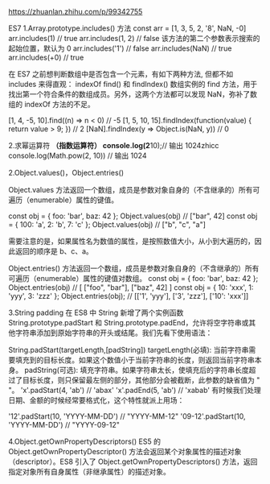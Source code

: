 
https://zhuanlan.zhihu.com/p/99342755

ES7
1.Array.prototype.includes() 方法
const arr = [1, 3, 5, 2, '8', NaN, -0]
arr.includes(1) // true
arr.includes(1, 2) // false 该方法的第二个参数表示搜索的起始位置，默认为 0
arr.includes('1') // false
arr.includes(NaN) // true
arr.includes(+0) // true

在 ES7 之前想判断数组中是否包含一个元素，有如下两种方法, 但都不如 includes 来得直观：
indexOf
find() 和 findIndex()
数组实例的 find 方法，用于找出第一个符合条件的数组成员。另外，这两个方法都可以发现 NaN，弥补了数组的 indexOf 方法的不足。

[1, 4, -5, 10].find((n) => n < 0) // -5
[1, 5, 10, 15].findIndex(function(value) {
  return value > 9;
}) // 2
[NaN].findIndex(y => Object.is(NaN, y)) // 0

2.求幂运算符 **（指数运算符）
console.log(2**10);// 输出 1024zhicc
console.log(Math.pow(2, 10)) // 输出 1024


2.Object.values()，Object.entries()

Object.values 方法返回一个数组，成员是参数对象自身的（不含继承的）所有可遍历（enumerable）属性的键值。

const obj = { foo: 'bar', baz: 42 };
Object.values(obj) // ["bar", 42]
const obj = { 100: 'a', 2: 'b', 7: 'c' };
Object.values(obj) // ["b", "c", "a"]

需要注意的是，如果属性名为数值的属性，是按照数值大小，从小到大遍历的，因此返回的顺序是 b、c、a。

Object.entries() 方法返回一个数组，成员是参数对象自身的（不含继承的）所有可遍历（enumerable）属性的键值对数组。
const obj = { foo: 'bar', baz: 42 };
Object.entries(obj) // [ ["foo", "bar"], ["baz", 42] ]
const obj = { 10: 'xxx', 1: 'yyy', 3: 'zzz' };
Object.entries(obj); // [['1', 'yyy'], ['3', 'zzz'], ['10': 'xxx']]

3.String padding
在 ES8 中 String 新增了两个实例函数 String.prototype.padStart 和 String.prototype.padEnd，允许将空字符串或其他字符串添加到原始字符串的开头或结尾。我们先看下使用语法：

String.padStart(targetLength,[padString])
targetLength(必填): 当前字符串需要填充到的目标长度。如果这个数值小于当前字符串的长度，则返回当前字符串本身。
padString(可选): 填充字符串。如果字符串太长，使填充后的字符串长度超过了目标长度，则只保留最左侧的部分，其他部分会被截断，此参数的缺省值为 " "。
'x'.padStart(4, 'ab') // 'abax'
'x'.padEnd(5, 'ab') // 'xabab'
有时候我们处理日期、金额的时候经常要格式化，这个特性就派上用场：

'12'.padStart(10, 'YYYY-MM-DD') // "YYYY-MM-12"
'09-12'.padStart(10, 'YYYY-MM-DD') // "YYYY-09-12"

4.Object.getOwnPropertyDescriptors()
ES5 的 Object.getOwnPropertyDescriptor() 方法会返回某个对象属性的描述对象（descriptor）。ES8 引入了 Object.getOwnPropertyDescriptors() 方法，返回指定对象所有自身属性（非继承属性）的描述对象。
